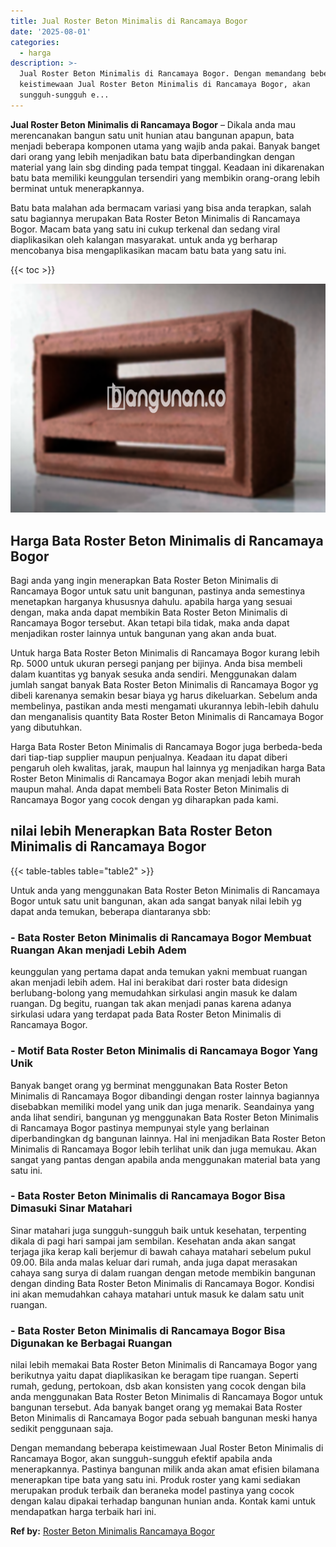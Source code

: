 ```yaml
---
title: Jual Roster Beton Minimalis di Rancamaya Bogor
date: '2025-08-01'
categories:
  - harga
description: >-
  Jual Roster Beton Minimalis di Rancamaya Bogor. Dengan memandang beberapa
  keistimewaan Jual Roster Beton Minimalis di Rancamaya Bogor, akan
  sungguh-sungguh e...
---
```


**Jual Roster Beton Minimalis di Rancamaya Bogor** – Dikala anda mau merencanakan bangun satu unit hunian atau bangunan apapun, bata menjadi beberapa komponen utama yang wajib anda pakai. Banyak banget dari orang yang lebih menjadikan batu bata diperbandingkan dengan material yang lain sbg dinding pada tempat tinggal. Keadaan ini dikarenakan batu bata memiliki keunggulan tersendiri yang membikin orang-orang lebih berminat untuk menerapkannya.

Batu bata malahan ada bermacam variasi yang bisa anda terapkan, salah satu bagiannya merupakan Bata Roster Beton Minimalis di Rancamaya Bogor. Macam bata yang satu ini cukup terkenal dan sedang viral diaplikasikan oleh kalangan masyarakat. untuk anda yg berharap mencobanya bisa mengaplikasikan macam batu bata yang satu ini.

{{< toc >}}

![Jual Roster Beton Minimalis di Rancamaya Bogor](/images/bata-roster-minimalis-39.png)

## Harga Bata Roster Beton Minimalis di Rancamaya Bogor

Bagi anda yang ingin menerapkan Bata Roster Beton Minimalis di Rancamaya Bogor untuk satu unit bangunan, pastinya anda semestinya menetapkan harganya khususnya dahulu. apabila harga yang sesuai dengan, maka anda dapat membikin Bata Roster Beton Minimalis di Rancamaya Bogor tersebut. Akan tetapi bila tidak, maka anda dapat menjadikan roster lainnya untuk bangunan yang akan anda buat.

Untuk harga Bata Roster Beton Minimalis di Rancamaya Bogor kurang lebih Rp. 5000 untuk ukuran persegi panjang per bijinya. Anda bisa membeli dalam kuantitas yg banyak sesuka anda sendiri. Menggunakan dalam jumlah sangat banyak Bata Roster Beton Minimalis di Rancamaya Bogor yg dibeli karenanya semakin besar biaya yg harus dikeluarkan. Sebelum anda membelinya, pastikan anda mesti mengamati ukurannya lebih-lebih dahulu dan menganalisis quantity Bata Roster Beton Minimalis di Rancamaya Bogor yang dibutuhkan.

Harga Bata Roster Beton Minimalis di Rancamaya Bogor juga berbeda-beda dari tiap-tiap supplier maupun penjualnya. Keadaan itu dapat diberi pengaruh oleh kwalitas, jarak, maupun hal lainnya yg menjadikan harga Bata Roster Beton Minimalis di Rancamaya Bogor akan menjadi lebih murah maupun mahal. Anda dapat membeli Bata Roster Beton Minimalis di Rancamaya Bogor yang cocok dengan yg diharapkan pada kami.

## nilai lebih Menerapkan Bata Roster Beton Minimalis di Rancamaya Bogor

{{< table-tables table="table2" >}}

Untuk anda yang menggunakan Bata Roster Beton Minimalis di Rancamaya Bogor untuk satu unit bangunan, akan ada sangat banyak nilai lebih yg dapat anda temukan, beberapa diantaranya sbb:

### \- Bata Roster Beton Minimalis di Rancamaya Bogor Membuat Ruangan Akan menjadi Lebih Adem

keunggulan yang pertama dapat anda temukan yakni membuat ruangan akan menjadi lebih adem. Hal ini berakibat dari roster bata didesign berlubang-bolong yang memudahkan sirkulasi angin masuk ke dalam ruangan. Dg begitu, ruangan tak akan menjadi panas karena adanya sirkulasi udara yang terdapat pada Bata Roster Beton Minimalis di Rancamaya Bogor.

### \- Motif Bata Roster Beton Minimalis di Rancamaya Bogor Yang Unik

Banyak banget orang yg berminat menggunakan Bata Roster Beton Minimalis di Rancamaya Bogor dibandingi dengan roster lainnya bagiannya disebabkan memiliki model yang unik dan juga menarik. Seandainya yang anda lihat sendiri, bangunan yg menggunakan Bata Roster Beton Minimalis di Rancamaya Bogor pastinya mempunyai style yang berlainan diperbandingkan dg bangunan lainnya. Hal ini menjadikan Bata Roster Beton Minimalis di Rancamaya Bogor lebih terlihat unik dan juga memukau. Akan sangat yang pantas dengan apabila anda menggunakan material bata yang satu ini.

### \- Bata Roster Beton Minimalis di Rancamaya Bogor Bisa Dimasuki Sinar Matahari

Sinar matahari juga sungguh-sungguh baik untuk kesehatan, terpenting dikala di pagi hari sampai jam sembilan. Kesehatan anda akan sangat terjaga jika kerap kali berjemur di bawah cahaya matahari sebelum pukul 09.00. Bila anda malas keluar dari rumah, anda juga dapat merasakan cahaya sang surya di dalam ruangan dengan metode membikin bangunan dengan dinding Bata Roster Beton Minimalis di Rancamaya Bogor. Kondisi ini akan memudahkan cahaya matahari untuk masuk ke dalam satu unit ruangan.

### \- Bata Roster Beton Minimalis di Rancamaya Bogor Bisa Digunakan ke Berbagai Ruangan

nilai lebih memakai Bata Roster Beton Minimalis di Rancamaya Bogor yang berikutnya yaitu dapat diaplikasikan ke beragam tipe ruangan. Seperti rumah, gedung, pertokoan, dsb akan konsisten yang cocok dengan bila anda menggunakan Bata Roster Beton Minimalis di Rancamaya Bogor untuk bangunan tersebut. Ada banyak banget orang yg memakai Bata Roster Beton Minimalis di Rancamaya Bogor pada sebuah bangunan meski hanya sedikit penggunaan saja.

Dengan memandang beberapa keistimewaan Jual Roster Beton Minimalis di Rancamaya Bogor, akan sungguh-sungguh efektif apabila anda menerapkannya. Pastinya bangunan milik anda akan amat efisien bilamana menerapkan tipe bata yang satu ini. Produk roster yang kami sediakan merupakan produk terbaik dan beraneka model pastinya yang cocok dengan kalau dipakai terhadap bangunan hunian anda. Kontak kami untuk mendapatkan harga terbaik hari ini.

**Ref by:** [Roster Beton Minimalis Rancamaya Bogor](https://id.wikipedia.org/wiki/Roster)
